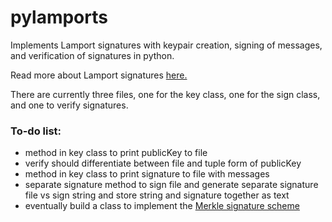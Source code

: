 # pylamports
Implements Lamport signatures with keypair creation, signing of messages, and verification of signatures in python.

Read more about Lamport signatures [here.](https://en.wikipedia.org/wiki/Lamport_signature)

There are currently three files, one for the key class, one for the sign class, and one to verify signatures.

### To-do list:
* method in key class to print publicKey to file
* verify should differentiate between file and tuple form of publicKey
* method in key class to print signature to file with messages
* separate signature method to sign file and generate separate signature file vs sign string and store string and signature together as text
* eventually build a class to implement the [Merkle signature scheme](https://en.wikipedia.org/wiki/Merkle_signature_scheme)

